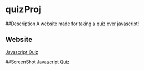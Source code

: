 # quizProj

##Description
A website made for taking a quiz over javascript!

## Website
[Javascript Quiz](https://enzonsn.github.io/quizProj/)


##ScreenShot
[Javascript Quiz](https://raw.githubusercontent.com/enzonsn/quizProj/main/assets/images/ss.PNG)
